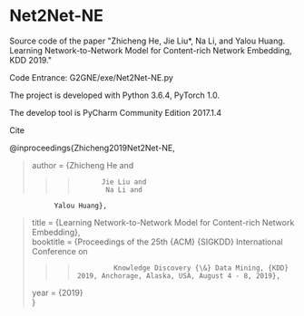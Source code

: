 # Net2Net-NE
Source code of the paper "Zhicheng He, Jie Liu*, Na Li, and Yalou Huang. Learning Network-to-Network Model for Content-rich Network Embedding, KDD 2019."

Code Entrance: G2GNE/exe/Net2Net-NE.py

The project is developed with Python 3.6.4, PyTorch 1.0.

The develop tool is PyCharm Community Edition 2017.1.4

Cite

@inproceedings{Zhicheng2019Net2Net-NE,  
>author    = {Zhicheng He and  
>>>           Jie Liu and  
>>>            Na Li and  
               Yalou Huang},  
>title     = {Learning Network-to-Network Model for Content-rich Network Embedding},  
>booktitle = {Proceedings of the 25th {ACM} {SIGKDD} International Conference on  
>>>              Knowledge Discovery {\&} Data Mining, {KDD} 2019, Anchorage, Alaska, USA, August 4 - 8, 2019},  
>year      = {2019}  
}
